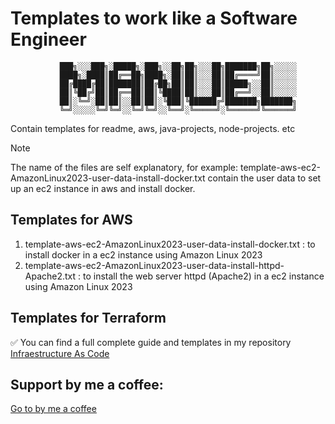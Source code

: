 # Templates to work like a Software Engineer

               ███╗░░░███╗░█████╗░███╗░░██╗██╗░░░██╗███████╗██╗░░░░░
               ████╗░████║██╔══██╗████╗░██║██║░░░██║██╔════╝██║░░░░░
               ██╔████╔██║███████║██╔██╗██║██║░░░██║█████╗░░██║░░░░░
               ██║╚██╔╝██║██╔══██║██║╚████║██║░░░██║██╔══╝░░██║░░░░░
               ██║░╚═╝░██║██║░░██║██║░╚███║╚██████╔╝███████╗███████╗
               ╚═╝░░░░░╚═╝╚═╝░░╚═╝╚═╝░░╚══╝░╚═════╝░╚══════╝╚══════╝

Contain templates for readme, aws, java-projects, node-projects. etc

> [!NOTE]
> The name of the files are self explanatory, for example: template-aws-ec2-AmazonLinux2023-user-data-install-docker.txt contain the user data to set up an ec2 instance in aws and install docker.

## Templates for AWS

1. template-aws-ec2-AmazonLinux2023-user-data-install-docker.txt : to install docker in a ec2 instance using Amazon Linux 2023
2. template-aws-ec2-AmazonLinux2023-user-data-install-httpd-Apache2.txt : to install the web server httpd (Apache2) in a ec2 instance using Amazon Linux 2023

## Templates for Terraform

✅ You can find a full complete guide and templates in my repository [Infraestructure As Code](https://github.com/mgallegoa/infraestructure-as-code)

## Support by me a coffee:

[Go to by me a coffee](https://buymeacoffee.com/manuelarias)
